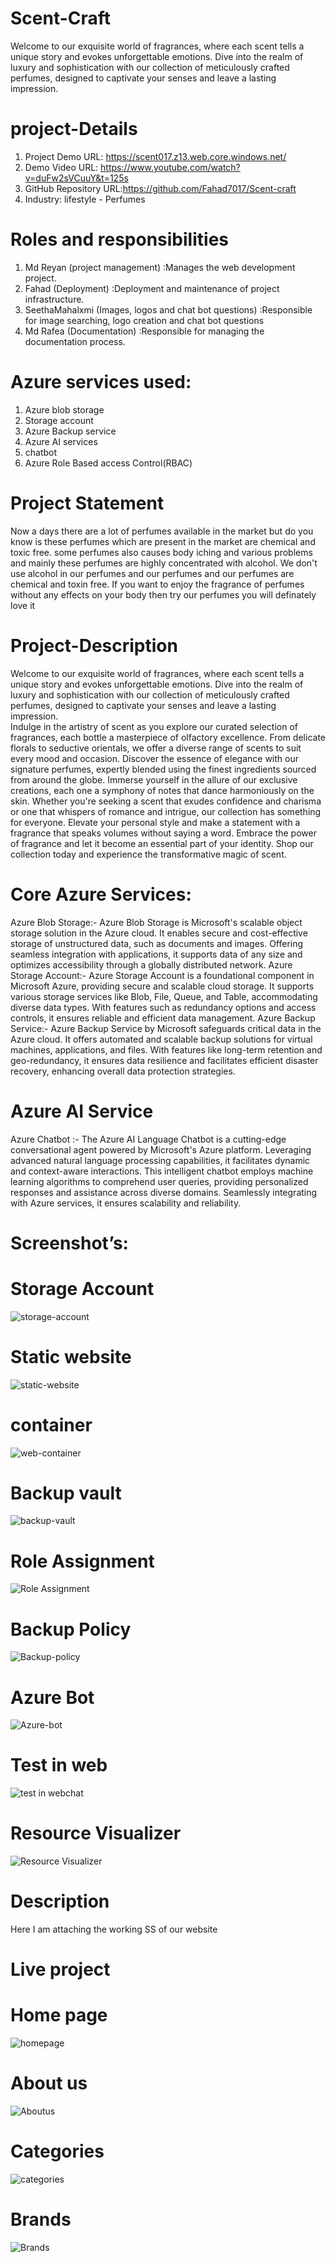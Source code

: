# Scent-Craft
Welcome to our exquisite world of fragrances, where each scent tells a unique story and evokes unforgettable emotions. Dive into the realm of luxury and sophistication with our collection of meticulously crafted perfumes, designed to captivate your senses and leave a lasting impression.

# project-Details
1. Project Demo URL: https://scent017.z13.web.core.windows.net/
2. Demo Video URL: https://www.youtube.com/watch?v=duFw2sVCuuY&t=125s
3. GitHub Repository URL:https://github.com/Fahad7017/Scent-craft
4. Industry: lifestyle - Perfumes

# Roles and responsibilities
1. Md Reyan (project management) :Manages the web development project.
2. Fahad (Deployment) :Deployment and maintenance of project infrastructure.
3. SeethaMahalxmi (Images, logos and chat bot questions) :Responsible for image searching, logo creation and chat bot questions
4. Md Rafea (Documentation) :Responsible for managing the documentation process.

# Azure services used:
1. Azure blob storage
2. Storage account
3. Azure Backup service
4. Azure AI services
5. chatbot
6. Azure Role Based access Control(RBAC)

# Project Statement
Now a days there are a lot of perfumes available in the market but do you know is these perfumes which are present in the market are chemical and toxic free. some perfumes also causes body iching and various problems and mainly these perfumes are highly concentrated with alcohol. We don't use alcohol in our perfumes and our perfumes and our perfumes are chemical and toxin free. If you want to enjoy the fragrance of perfumes without any effects on your body then try our perfumes you will definately love it

# Project-Description
Welcome to our exquisite world of fragrances, where each scent tells a unique story and evokes unforgettable emotions. Dive into the realm of luxury and sophistication with our collection of meticulously crafted perfumes, designed to captivate your senses and leave a lasting impression.
<br>
Indulge in the artistry of scent as you explore our curated selection of fragrances, each bottle a masterpiece of olfactory excellence. From delicate florals to seductive orientals, we offer a diverse range of scents to suit every mood and occasion.
Discover the essence of elegance with our signature perfumes, expertly blended using the finest ingredients sourced from around the globe. Immerse yourself in the allure of our exclusive creations, each one a symphony of notes that dance harmoniously on the skin.
Whether you're seeking a scent that exudes confidence and charisma or one that whispers of romance and intrigue, our collection has something for everyone. Elevate your personal style and make a statement with a fragrance that speaks volumes without saying a word.
Embrace the power of fragrance and let it become an essential part of your identity. Shop our collection today and experience the transformative magic of scent.

# Core Azure Services:
Azure Blob Storage:- Azure Blob Storage is Microsoft's scalable object storage solution in the Azure cloud. It enables secure and cost-effective storage of unstructured data, such as documents and images. Offering seamless integration with applications, it supports data of any size and optimizes accessibility through a globally distributed network. 
Azure Storage Account:- Azure Storage Account is a foundational component in Microsoft Azure, providing secure and scalable cloud storage. It supports various storage services like Blob, File, Queue, and Table, accommodating diverse data types. With features such as redundancy options and access controls, it ensures reliable and efficient data management. 
Azure Backup Service:- Azure Backup Service by Microsoft safeguards critical data in the Azure cloud. It offers automated and scalable backup solutions for virtual machines, applications, and files. With features like long-term retention and geo-redundancy, it ensures data resilience and facilitates efficient disaster recovery, enhancing overall data protection strategies.

# Azure AI Service
Azure Chatbot :- The Azure AI Language Chatbot is a cutting-edge conversational agent powered by Microsoft's Azure platform. Leveraging advanced natural language processing capabilities, it facilitates dynamic and context-aware interactions. This intelligent chatbot employs machine learning algorithms to comprehend user queries, providing personalized responses and assistance across diverse domains. Seamlessly integrating with Azure services, it ensures scalability and reliability.

# Screenshot’s:
# Storage Account
![storage-account](https://github.com/Fahad7017/Scent-craft/assets/144935640/118b8380-7dfb-4de6-825a-6f02bad1b822)

# Static website
![static-website](https://github.com/Fahad7017/Scent-craft/assets/144935640/101debab-4099-4807-a092-797b51eaf30b)

# container
![web-container](https://github.com/Fahad7017/Scent-craft/assets/144935640/2877abdd-ff50-4676-b98e-febdac193890)

# Backup vault
![backup-vault](https://github.com/Fahad7017/Scent-craft/assets/144935640/df04c8c3-d933-446e-bcd5-ab759f2fb090)

# Role Assignment
![Role Assignment](https://github.com/Fahad7017/Scent-craft/assets/144935640/80f6af86-e230-4169-bd8f-8703a63db142)

# Backup Policy
![Backup-policy](https://github.com/Fahad7017/Scent-craft/assets/144935640/9de86ca1-9f5f-4517-9862-7f5b1a3ef446)

# Azure Bot
![Azure-bot](https://github.com/Fahad7017/Scent-craft/assets/144935640/eefe14c0-f294-46d4-919e-5761890bc3f1)

# Test in web
![test in webchat](https://github.com/Reyan2354/project-scent_craft/assets/144935640/ecfea909-19f0-4789-b6ec-8eeeeaaa7a5f)

# Resource Visualizer
![Resource Visualizer](https://github.com/Fahad7017/Scent-craft/assets/144935640/555e54bf-c341-4adb-a937-b3416200d216)

# Description
Here I am attaching the working SS of our website

# Live project

# Home page
![homepage](https://github.com/Reyan2354/project-scent_craft/assets/144935640/9d083529-ba6d-4b58-9fa8-7533a55dafbc)

# About us
![Aboutus](https://github.com/Reyan2354/project-scent_craft/assets/144935640/61254bbb-a183-49fa-886d-c1831035a738)

# Categories
![categories](https://github.com/Reyan2354/project-scent_craft/assets/144935640/bb789f49-3647-4d02-8f30-9920b49bfba3)

# Brands
![Brands](https://github.com/Reyan2354/project-scent_craft/assets/144935640/83fa2a51-a060-4615-9654-2e5676e70688)




